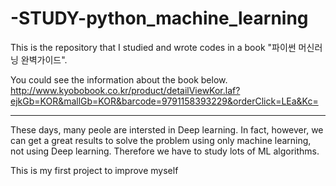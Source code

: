 # -STUDY-python_machine_learning

This is the repository that I studied and wrote codes in a book "파이썬 머신러닝 완벽가이드".

You could see the information about the book below.
http://www.kyobobook.co.kr/product/detailViewKor.laf?ejkGb=KOR&mallGb=KOR&barcode=9791158393229&orderClick=LEa&Kc= 

---

These days, many peole are intersted in Deep learning. In fact, however, we can get a great results to solve the problem using only machine learning, 
not using Deep learning. Therefore we have to study lots of ML algorithms. 

This is my first project to improve myself
